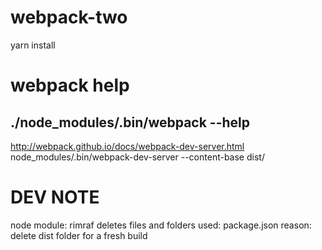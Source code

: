 # webpack-two

yarn install

# webpack help
## ./node_modules/.bin/webpack --help






http://webpack.github.io/docs/webpack-dev-server.html
node_modules/.bin/webpack-dev-server --content-base dist/


# DEV NOTE
node module: rimraf
deletes files and folders
used: package.json
reason: delete dist folder for a fresh build
